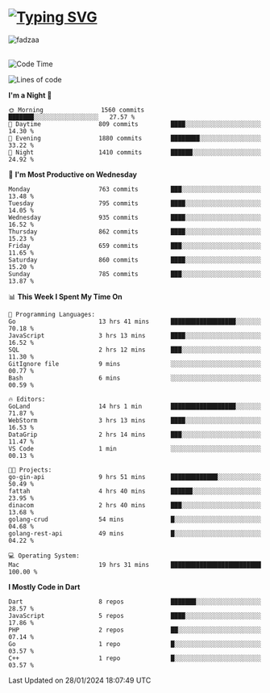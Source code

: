 
<h1 align="left"><a href="https://git.io/typing-svg"><img src="https://readme-typing-svg.demolab.com?font=Fira+Code&pause=1000&color=F7F7F7&random=false&width=600&lines=Hi+%F0%9F%91%8B%2C+I'm+Fattah+Anggit+Al+Dzakwan;Junior+Software+Developer+from+SMK+Raden+Umar+Said" alt="Typing SVG" /></a></h1>


<div align="left" display="flex"> 
  <img src="https://komarev.com/ghpvc/?username=fadzaa&label=Profile%20views&color=0e75b6&style=flat" alt="fadzaa" /> 
</div>

<br/>

<!--START_SECTION:waka-->
![Code Time](http://img.shields.io/badge/Code%20Time-298%20hrs%2029%20mins-blue)

![Lines of code](https://img.shields.io/badge/From%20Hello%20World%20I%27ve%20Written-930.3%20thousand%20lines%20of%20code-blue)

**I'm a Night 🦉** 

```text
🌞 Morning                1560 commits        ███████░░░░░░░░░░░░░░░░░░   27.57 % 
🌆 Daytime                809 commits         ████░░░░░░░░░░░░░░░░░░░░░   14.30 % 
🌃 Evening                1880 commits        ████████░░░░░░░░░░░░░░░░░   33.22 % 
🌙 Night                  1410 commits        ██████░░░░░░░░░░░░░░░░░░░   24.92 % 
```
📅 **I'm Most Productive on Wednesday** 

```text
Monday                   763 commits         ███░░░░░░░░░░░░░░░░░░░░░░   13.48 % 
Tuesday                  795 commits         ████░░░░░░░░░░░░░░░░░░░░░   14.05 % 
Wednesday                935 commits         ████░░░░░░░░░░░░░░░░░░░░░   16.52 % 
Thursday                 862 commits         ████░░░░░░░░░░░░░░░░░░░░░   15.23 % 
Friday                   659 commits         ███░░░░░░░░░░░░░░░░░░░░░░   11.65 % 
Saturday                 860 commits         ████░░░░░░░░░░░░░░░░░░░░░   15.20 % 
Sunday                   785 commits         ███░░░░░░░░░░░░░░░░░░░░░░   13.87 % 
```


📊 **This Week I Spent My Time On** 

```text
💬 Programming Languages: 
Go                       13 hrs 41 mins      ██████████████████░░░░░░░   70.18 % 
JavaScript               3 hrs 13 mins       ████░░░░░░░░░░░░░░░░░░░░░   16.52 % 
SQL                      2 hrs 12 mins       ███░░░░░░░░░░░░░░░░░░░░░░   11.30 % 
GitIgnore file           9 mins              ░░░░░░░░░░░░░░░░░░░░░░░░░   00.77 % 
Bash                     6 mins              ░░░░░░░░░░░░░░░░░░░░░░░░░   00.59 % 

🔥 Editors: 
GoLand                   14 hrs 1 min        ██████████████████░░░░░░░   71.87 % 
WebStorm                 3 hrs 13 mins       ████░░░░░░░░░░░░░░░░░░░░░   16.53 % 
DataGrip                 2 hrs 14 mins       ███░░░░░░░░░░░░░░░░░░░░░░   11.47 % 
VS Code                  1 min               ░░░░░░░░░░░░░░░░░░░░░░░░░   00.13 % 

🐱‍💻 Projects: 
go-gin-api               9 hrs 51 mins       █████████████░░░░░░░░░░░░   50.49 % 
fattah                   4 hrs 40 mins       ██████░░░░░░░░░░░░░░░░░░░   23.95 % 
dinacom                  2 hrs 40 mins       ███░░░░░░░░░░░░░░░░░░░░░░   13.68 % 
golang-crud              54 mins             █░░░░░░░░░░░░░░░░░░░░░░░░   04.68 % 
golang-rest-api          49 mins             █░░░░░░░░░░░░░░░░░░░░░░░░   04.22 % 

💻 Operating System: 
Mac                      19 hrs 31 mins      █████████████████████████   100.00 % 
```

**I Mostly Code in Dart** 

```text
Dart                     8 repos             ███████░░░░░░░░░░░░░░░░░░   28.57 % 
JavaScript               5 repos             ████░░░░░░░░░░░░░░░░░░░░░   17.86 % 
PHP                      2 repos             ██░░░░░░░░░░░░░░░░░░░░░░░   07.14 % 
Go                       1 repo              █░░░░░░░░░░░░░░░░░░░░░░░░   03.57 % 
C++                      1 repo              █░░░░░░░░░░░░░░░░░░░░░░░░   03.57 % 
```




 Last Updated on 28/01/2024 18:07:49 UTC
<!--END_SECTION:waka-->
